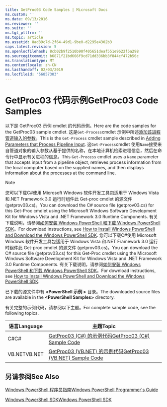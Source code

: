 ```yaml
---
title: GetProc03 Code Samples | Microsoft Docs
ms.custom: ''
ms.date: 09/13/2016
ms.reviewer: ''
ms.suite: ''
ms.tgt_pltfrm: ''
ms.topic: article
ms.assetid: 8ad39c7d-2f64-49d1-9be0-d2295e4302b3
caps.latest.revision: 5
ms.openlocfilehash: 8cb02b9f2510b90f405651deaf551e9622f5a298
ms.sourcegitcommit: b6871f21bd666f9cd71dd336bb3f844cf472b56c
ms.translationtype: MT
ms.contentlocale: zh-CN
ms.lasthandoff: 02/03/2019
ms.locfileid: "56857303"
---
```

# <a name="getproc03-code-samples"></a><span data-ttu-id="6d022-102">GetProc03 代码示例</span><span class="sxs-lookup"><span data-stu-id="6d022-102">GetProc03 Code Samples</span></span>

<span data-ttu-id="6d022-103">以下是 GetProc03 示例 cmdlet 的代码示例。</span><span class="sxs-lookup"><span data-stu-id="6d022-103">Here are the code samples for the GetProc03 sample cmdlet.</span></span> <span data-ttu-id="6d022-104">这是`Get-Process`cmdlet 示例中所述[添加该进程管道输入的参数](../cmdlet/adding-parameters-that-process-pipeline-input.md)。</span><span class="sxs-lookup"><span data-stu-id="6d022-104">This is the `Get-Process` cmdlet sample described in [Adding Parameters that Process Pipeline Input](../cmdlet/adding-parameters-that-process-pipeline-input.md).</span></span> <span data-ttu-id="6d022-105">这`Get-Process`cmdlet 使用`Name`接受来自管道对象的输入参数从基于提供的名称，在本地计算机检索进程信息，然后在命令行中显示有关进程的信息。</span><span class="sxs-lookup"><span data-stu-id="6d022-105">This `Get-Process` cmdlet uses a `Name` parameter that accepts input from a pipeline object, retrieves process information from the local computer based on the supplied names, and then displays information about the processes at the command line.</span></span>

> [!NOTE]
> <span data-ttu-id="6d022-106">您可以下载C#使用 Microsoft Windows 软件开发工具包适用于 Windows Vista 和.NET Framework 3.0 运行时组件此 Get-proc cmdlet 的源文件 (getprov03.cs)。</span><span class="sxs-lookup"><span data-stu-id="6d022-106">You can download the C# source file (getprov03.cs) for this Get-Proc cmdlet using the Microsoft Windows Software Development Kit for Windows Vista and .NET Framework 3.0 Runtime Components.</span></span> <span data-ttu-id="6d022-107">有关下载说明，请参阅[如何安装 Windows PowerShell 和下载 Windows PowerShell SDK](/powershell/developer/installing-the-windows-powershell-sdk)。</span><span class="sxs-lookup"><span data-stu-id="6d022-107">For download instructions, see [How to Install Windows PowerShell and Download the Windows PowerShell SDK](/powershell/developer/installing-the-windows-powershell-sdk).</span></span>
> <span data-ttu-id="6d022-108">您可以下载C#使用 Microsoft Windows 软件开发工具包适用于 Windows Vista 和.NET Framework 3.0 运行时组件此 Get-proc cmdlet 的源文件 (getprov03.cs)。</span><span class="sxs-lookup"><span data-stu-id="6d022-108">You can download the C# source file (getprov03.cs) for this Get-Proc cmdlet using the Microsoft Windows Software Development Kit for Windows Vista and .NET Framework 3.0 Runtime Components.</span></span> <span data-ttu-id="6d022-109">有关下载说明，请参阅[如何安装 Windows PowerShell 和下载 Windows PowerShell SDK](/powershell/developer/installing-the-windows-powershell-sdk)。</span><span class="sxs-lookup"><span data-stu-id="6d022-109">For download instructions, see [How to Install Windows PowerShell and Download the Windows PowerShell SDK](/powershell/developer/installing-the-windows-powershell-sdk).</span></span>
>
> <span data-ttu-id="6d022-110">已下载的源文件中有 **\<PowerShell 示例 >** 目录。</span><span class="sxs-lookup"><span data-stu-id="6d022-110">The downloaded source files are available in the **\<PowerShell Samples>** directory.</span></span>

<span data-ttu-id="6d022-111">有关完整的示例代码，请参阅以下主题。</span><span class="sxs-lookup"><span data-stu-id="6d022-111">For complete sample code, see the following topics.</span></span>

|<span data-ttu-id="6d022-112">语言</span><span class="sxs-lookup"><span data-stu-id="6d022-112">Language</span></span>|<span data-ttu-id="6d022-113">主题</span><span class="sxs-lookup"><span data-stu-id="6d022-113">Topic</span></span>|
|--------------|-----------|
|<span data-ttu-id="6d022-114">C#</span><span class="sxs-lookup"><span data-stu-id="6d022-114">C#</span></span>|[<span data-ttu-id="6d022-115">GetProc03 (C#) 的示例代码</span><span class="sxs-lookup"><span data-stu-id="6d022-115">GetProc03 (C#) Sample Code</span></span>](./getproc03-csharp-sample-code.md)|
|<span data-ttu-id="6d022-116">VB.NET</span><span class="sxs-lookup"><span data-stu-id="6d022-116">VB.NET</span></span>|[<span data-ttu-id="6d022-117">GetProc03 (VB.NET) 的示例代码</span><span class="sxs-lookup"><span data-stu-id="6d022-117">GetProc03 (VB.NET) Sample Code</span></span>](./getproc03-vb-net-sample-code.md)|

## <a name="see-also"></a><span data-ttu-id="6d022-118">另请参阅</span><span class="sxs-lookup"><span data-stu-id="6d022-118">See Also</span></span>

[<span data-ttu-id="6d022-119">Windows PowerShell 程序员指南</span><span class="sxs-lookup"><span data-stu-id="6d022-119">Windows PowerShell Programmer's Guide</span></span>](./windows-powershell-programmer-s-guide.md)

[<span data-ttu-id="6d022-120">Windows PowerShell SDK</span><span class="sxs-lookup"><span data-stu-id="6d022-120">Windows PowerShell SDK</span></span>](../windows-powershell-reference.md)
